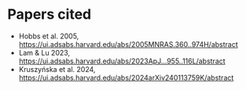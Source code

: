 # Papers cited
- Hobbs et al. 2005, https://ui.adsabs.harvard.edu/abs/2005MNRAS.360..974H/abstract
- Lam & Lu 2023, https://ui.adsabs.harvard.edu/abs/2023ApJ...955..116L/abstract
- Kruszyńska et al. 2024, https://ui.adsabs.harvard.edu/abs/2024arXiv240113759K/abstract